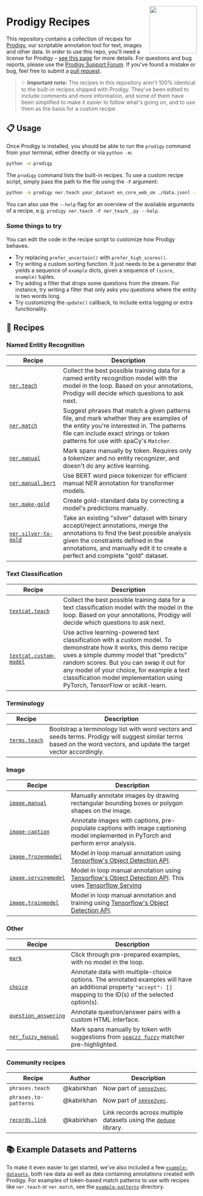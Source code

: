 <a href="https://explosion.ai"><img src="https://explosion.ai/assets/img/logo.svg" width="125" height="125" align="right" /></a>

# Prodigy Recipes

This repository contains a collection of recipes for
[Prodigy](https://prodi.gy), our scriptable annotation tool for text, images and
other data. In order to use this repo, you'll need a license for Prodigy –
[see this page](https://prodi.gy/buy) for more details. For questions and bug
reports, please use the [Prodigy Support Forum](https://support.prodi.gy). If
you've found a mistake or bug, feel free to submit a
[pull request](https://github.com/explosion/prodigy-recipes/pulls).

> ✨ **Important note:** The recipes in this repository aren't 100% identical to
> the built-in recipes shipped with Prodigy. They've been edited to include
> comments and more information, and some of them have been simplified to make
> it easier to follow what's going on, and to use them as the basis for a custom
> recipe.

## 📋 Usage

Once Prodigy is installed, you should be able to run the `prodigy` command from
your terminal, either directly or via `python -m`:

```bash
python -m prodigy
```

The `prodigy` command lists the built-in recipes. To use a custom recipe script,
simply pass the path to the file using the `-F` argument:

```bash
python -m prodigy ner.teach your_dataset en_core_web_sm ./data.jsonl --label PERSON -F prodigy-recipes/ner/ner_teach.py
```

You can also use the `--help` flag for an overview of the available arguments of a recipe, e.g. `prodigy ner.teach -F ner_teach_.py --help`.

### Some things to try

You can edit the code in the recipe script to customize how Prodigy behaves.

- Try replacing `prefer_uncertain()` with `prefer_high_scores()`.
- Try writing a custom sorting function. It just needs to be a generator that
  yields a sequence of `example` dicts, given a sequence of `(score, example)`
  tuples.
- Try adding a filter that drops some questions from the stream. For instance,
  try writing a filter that only asks you questions where the entity is two
  words long.
- Try customizing the `update()` callback, to include extra logging or extra
  functionality.

## 🍳 Recipes

### Named Entity Recognition

| Recipe                                               | Description                                                                                                                                                                                                                                               |
| ---------------------------------------------------- | --------------------------------------------------------------------------------------------------------------------------------------------------------------------------------------------------------------------------------------------------------- |
| [`ner.teach`](ner/ner_teach.py)                      | Collect the best possible training data for a named entity recognition model with the model in the loop. Based on your annotations, Prodigy will decide which questions to ask next.                                                                      |
| [`ner.match`](ner/ner_match.py)                      | Suggest phrases that match a given patterns file, and mark whether they are examples of the entity you're interested in. The patterns file can include exact strings or token patterns for use with spaCy's `Matcher`.                                    |
| [`ner.manual`](ner/ner_manual.py)                    | Mark spans manually by token. Requires only a tokenizer and no entity recognizer, and doesn't do any active learning.                                                                                                                                     |
| [`ner.manual.bert`](other/transformers_tokenizers.py) | Use BERT word piece tokenizer for efficient manual NER annotation for transformer models.                                                                                                                                                                 |
| [`ner.make-gold`](ner/ner_make_gold.py)              | Create gold-standard data by correcting a model's predictions manually.                                                                                                                                                                                   |
| [`ner.silver-to-gold`](ner/ner_silver_to_gold.py)    | Take an existing "silver" dataset with binary accept/reject annotations, merge the annotations to find the best possible analysis given the constraints defined in the annotations, and manually edit it to create a perfect and complete "gold" dataset. |

### Text Classification

| Recipe                                                    | Description                                                                                                                                                                                                                                                                                                                         |
| --------------------------------------------------------- | ----------------------------------------------------------------------------------------------------------------------------------------------------------------------------------------------------------------------------------------------------------------------------------------------------------------------------------- |
| [`textcat.teach`](textcat/textcat_teach.py)               | Collect the best possible training data for a text classification model with the model in the loop. Based on your annotations, Prodigy will decide which questions to ask next.                                                                                                                                                     |
| [`textcat.custom-model`](textcat/textcat_custom_model.py) | Use active learning-powered text classification with a custom model. To demonstrate how it works, this demo recipe uses a simple dummy model that "predicts" random scores. But you can swap it out for any model of your choice, for example a text classification model implementation using PyTorch, TensorFlow or scikit-learn. |

### Terminology

| Recipe                                | Description                                                                                                                                                             |
| ------------------------------------- | ----------------------------------------------------------------------------------------------------------------------------------------------------------------------- |
| [`terms.teach`](terms/terms_teach.py) | Bootstrap a terminology list with word vectors and seeds terms. Prodigy will suggest similar terms based on the word vectors, and update the target vector accordingly. |

### Image

| Recipe                                                      | Description                                                                                                                                                                                                                         |
| ----------------------------------------------------------- | ----------------------------------------------------------------------------------------------------------------------------------------------------------------------------------------------------------------------------------- |
| [`image.manual`](image/image_manual.py)                     | Manually annotate images by drawing rectangular bounding boxes or polygon shapes on the image.                                                                                                                                      |
| [`image-caption`](image/image_caption/image_caption.py)     | Annotate images with captions, pre-populate captions with image captioning model implemented in PyTorch and perform error analysis.                                                                                                 |
| [`image.frozenmodel`](image/tf_odapi/image_frozen_model.py) | Model in loop manual annotation using [Tensorflow's Object Detection API](https://github.com/tensorflow/models/tree/master/research/object_detection).                                                                              |
| [`image.servingmodel`](image/tf_odapi/image_tf_serving.py)  | Model in loop manual annotation using [Tensorflow's Object Detection API](https://github.com/tensorflow/models/tree/master/research/object_detection). This uses [Tensorflow Serving](https://www.tensorflow.org/tfx/guide/serving) |
| [`image.trainmodel`](image/tf_odapi/image_train.py)         | Model in loop manual annotation and training using [Tensorflow's Object Detection API](https://github.com/tensorflow/models/tree/master/research/object_detection).                                                                 |

### Other

| Recipe                                              | Description                                                                                                                                                        |
| --------------------------------------------------- | ------------------------------------------------------------------------------------------------------------------------------------------------------------------ |
| [`mark`](other/mark.py)                             | Click through pre-prepared examples, with no model in the loop.                                                                                                    |
| [`choice`](other/choice.py)                         | Annotate data with multiple-choice options. The annotated examples will have an additional property `"accept": []` mapping to the ID(s) of the selected option(s). |
| [`question_answering`](other/question_answering.py) | Annotate question/answer pairs with a custom HTML interface.                                                                                                       |
| [`ner_fuzzy_manual`](other/ner_fuzzy_manual.py) | Mark spans manually by token with suggestions from [`spaczz fuzzy`](https://spacy.io/universe/project/spaczz) matcher pre-highlighted.

### Community recipes

| Recipe                           | Author     | Description                                                                                             |
| -------------------------------- | ---------- | ------------------------------------------------------------------------------------------------------- |
| `phrases.teach`                  | @kabirkhan | Now part of [`sense2vec`](https://github.com/explosion/sense2vec).                                      |
| `phrases.to-patterns`            | @kabirkhan | Now part of [`sense2vec`](https://github.com/explosion/sense2vec).                                      |
| [`records.link`](contrib/dedupe) | @kabirkhan | Link records across multiple datasets using the [`dedupe`](https://github.com/dedupeio/dedupe) library. |

## 📚 Example Datasets and Patterns

To make it even easier to get started, we've also included a few
[`example-datasets`](example-datasets), both raw data as well as data containing
annotations created with Prodigy. For examples of token-based match patterns to
use with recipes like `ner.teach` or `ner.match`, see the
[`example-patterns`](example-patterns) directory.
